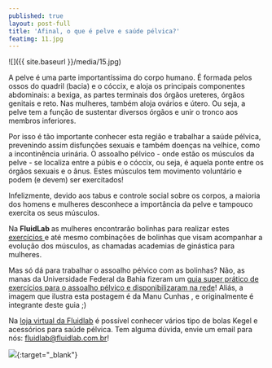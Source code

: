 ```yaml
---
published: true
layout: post-full
title: 'Afinal, o que é pelve e saúde pélvica?'
featimg: 11.jpg
---
```

![]({{ site.baseurl }}/media/15.jpg)

A pelve é uma parte importantíssima do corpo humano. É formada pelos ossos do quadril (bacia) e o cóccix, e aloja os principais componentes abdominais: a bexiga, as partes terminais dos órgãos ureteres, órgãos genitais e reto. Nas mulheres, também aloja ovários e útero. Ou seja, a pelve tem a função de sustentar diversos órgãos e unir o tronco aos membros inferiores.
 
Por isso é tão importante conhecer esta região e trabalhar a saúde pélvica, prevenindo assim disfunções sexuais e também doenças na velhice, como a incontinência urinária. O assoalho pélvico - onde estão os músculos da pelve - se localiza entre a púbis e o cóccix, ou seja, é aquela ponte entre os órgãos sexuais e o ânus. Estes músculos tem movimento voluntário e podem (e devem) ser exercitados!
 
Infelizmente, devido aos tabus e controle social sobre os corpos, a maioria dos homens e mulheres desconhece a importância da pelve e tampouco exercita os seus músculos.
 
Na <b> FluidLab </b> as mulheres encontrarão bolinhas para realizar estes <a href ="https://www.laboratoriodosprazeres.com.br/saude-sexual-e-pelvica/"> exercícios </a>  e até mesmo combinações de bolinhas que visam acompanhar a evolução dos músculos, as chamadas academias de ginástica para mulheres.
 
Mas só dá para trabalhar o assoalho pélvico com as bolinhas? Não, as manas da Universidade Federal da Bahia fizeram um [guia super prático de exercícios para o assoalho pélvico e disponibilizaram na rede](https://drive.google.com/file/d/0BwWfEriq3mjNS25WdjNCbVAyNms/view)! Aliás, a imagem que ilustra esta postagem é da Manu Cunhas , e originalmente é integrante deste guia ;)
 

Na [loja virtual da Fluidlab](https://www.laboratoriodosprazeres.com.br/saude-sexual-e-pelvica/) é possível conhecer vários tipo de bolas Kegel e acessórios para saúde pélvica. Tem alguma dúvida, envie um email para nós: fluidlab@fluidlab.com.br!

[![]({{site.baseurl}}/media/Screenshot%20from%202017-09-05%2007%3A15%3A59.png)](http://laboratoriodosprazeres.com.br/){:target="_blank"}

